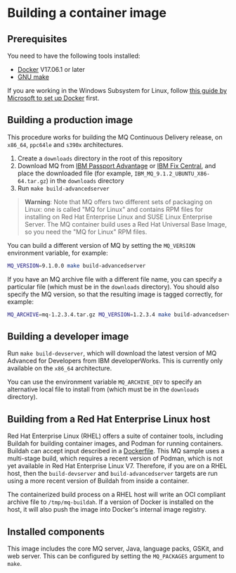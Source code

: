 # Building a container image

## Prerequisites

You need to have the following tools installed:

* [Docker](https://www.docker.com/) V17.06.1 or later
* [GNU make](https://www.gnu.org/software/make/)

If you are working in the Windows Subsystem for Linux, follow [this guide by Microsoft to set up Docker](https://blogs.msdn.microsoft.com/commandline/2017/12/08/cross-post-wsl-interoperability-with-docker/) first.

## Building a production image

This procedure works for building the MQ Continuous Delivery release, on `x86_64`, `ppc64le` and `s390x` architectures.

1. Create a `downloads` directory in the root of this repository
2. Download MQ from [IBM Passport Advantage](https://www.ibm.com/software/passportadvantage/) or [IBM Fix Central](https://www.ibm.com/support/fixcentral), and place the downloaded file (for example, `IBM_MQ_9.1.2_UBUNTU_X86-64.tar.gz`) in the `downloads` directory
3. Run `make build-advancedserver`

> **Warning**: Note that MQ offers two different sets of packaging on Linux: one is called "MQ for Linux" and contains RPM files for installing on Red Hat Enterprise Linux and SUSE Linux Enterprise Server.  The MQ container build uses a Red Hat Universal Base Image, so you need the "MQ for Linux" RPM files.

You can build a different version of MQ by setting the `MQ_VERSION` environment variable, for example:

```bash
MQ_VERSION=9.1.0.0 make build-advancedserver
```

If you have an MQ archive file with a different file name, you can specify a particular file (which must be in the `downloads` directory).  You should also specify the MQ version, so that the resulting image is tagged correctly, for example:

```bash
MQ_ARCHIVE=mq-1.2.3.4.tar.gz MQ_VERSION=1.2.3.4 make build-advancedserver
```

## Building a developer image
Run `make build-devserver`, which will download the latest version of MQ Advanced for Developers from IBM developerWorks.  This is currently only available on the `x86_64` architecture.

You can use the environment variable `MQ_ARCHIVE_DEV` to specify an alternative local file to install from (which must be in the `downloads` directory).

## Building from a Red Hat Enterprise Linux host
Red Hat Enterprise Linux (RHEL) offers a suite of container tools, including Buildah for building container images, and Podman for running containers.  Buildah can accept input described in a [Dockerfile](https://docs.docker.com/engine/reference/builder/).  This MQ sample uses a multi-stage build, which requires a recent version of Podman, which is not yet available in Red Hat Enterprise Linux V7.  Therefore, if you are on a RHEL host, then the `build-devserver` and `build-advancedserver` targets are run using a more recent version of Buildah from inside a container.

The containerized build process on a RHEL host will write an OCI compliant archive file to `/tmp/mq-buildah`.  If a version of Docker is installed on the host, it will also push the image into Docker's internal image registry.

## Installed components

This image includes the core MQ server, Java, language packs, GSKit, and web server.  This can be configured by setting the `MQ_PACKAGES` argument to `make`.